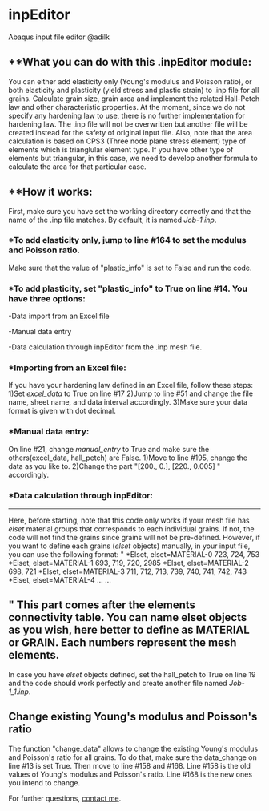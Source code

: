 # inpEditor
Abaqus input file editor 
@adilk

## **What you can do with this .inpEditor module:

You can either add elasticity only (Young's modulus and Poisson ratio), 
or both elasticity and plasticity (yield stress and plastic strain) to .inp file 
for all grains.
Calculate grain size, grain area and implement the related Hall-Petch law and 
other characteristic properties.
At the moment, since we do not specify any hardening law to use, 
there is no further implementation for hardening law. The .inp file will not 
be overwritten but another file will be created instead for the safety of 
original input file. Also, note that the area calculation is based on CPS3 
(Three node plane stress element) type of elements which is trianglular element type.
If you have other type of elements but triangular, in this case, we need to develop another 
formula to calculate the area for that particular case.

## **How it works:
First, make sure you have set the working directory correctly and that 
the name of the .inp file matches. By default, it is named *Job-1.inp*.


### *To add elasticity only, jump to line #164 to set the modulus and Poisson ratio. 
Make sure that the value of "plastic_info" is set to False and run the code.

### *To add plasticity, set "plastic_info" to True on line #14. You have three options:

-Data import from an Excel file

-Manual data entry

-Data calculation through inpEditor from the .inp mesh file.

### *Importing from an Excel file:
If you have your hardening law defined in an Excel file, follow these steps:
1)Set *excel_data* to True on line #17
2)Jump to line #51 and change the file name, sheet name, and data interval accordingly.
3)Make sure your data format is given with dot decimal.


### *Manual data entry:
On line #21, change *manual_entry* to True and make sure the others(excel_data, 
hall_petch) are False.
1)Move to line #195, change the data as you like to. 
2)Change the part "[200., 0.], [220., 0.005] " accordingly.

### *Data calculation through inpEditor:
---
Here, before starting, note that this code only works if your mesh file has
 *elset* material groups that corresponds to each individual grains. 
 If not, the code will not find the grains since grains will not be pre-defined.
However, if you want to define each grains (*elset* objects) manually, 
in your input file, you can use the following format:
"
*Elset, elset=MATERIAL-0
  723,  724,  753
*Elset, elset=MATERIAL-1
  693,  719,  720, 2985
*Elset, elset=MATERIAL-2
  698,  721
*Elset, elset=MATERIAL-3
  711,  712,  713,  739,  740,  741,  742,  743
*Elset, elset=MATERIAL-4
...
...

"
This part comes after the elements connectivity table. You can name elset objects 
as you wish, here better to define as MATERIAL or GRAIN. Each numbers represent 
the mesh elements.
---
In case you have *elset* objects defined, set the hall_petch to True on line 19 and
the code should work perfectly and create another file named *Job-1_1.inp*.

## Change existing Young's modulus and Poisson's ratio
The function "change_data" allows to change the existing Young's modulus and Poisson's ratio for all grains. To do that, 
make sure the data_change on line #13 is set True. Then move to line #158 and #168. Line #158 is the old values of Young's modulus and Poisson's ratio. Line #168 is the new ones you intend to change.

For further questions, [contact me](kilincadil0@gmail.com).
